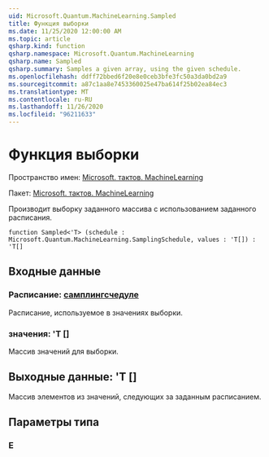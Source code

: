 ```yaml
---
uid: Microsoft.Quantum.MachineLearning.Sampled
title: Функция выборки
ms.date: 11/25/2020 12:00:00 AM
ms.topic: article
qsharp.kind: function
qsharp.namespace: Microsoft.Quantum.MachineLearning
qsharp.name: Sampled
qsharp.summary: Samples a given array, using the given schedule.
ms.openlocfilehash: ddff72bbed6f20e8e0ceb3bfe3fc50a3da0bd2a9
ms.sourcegitcommit: a87c1aa8e7453360025e47ba614f25b02ea84ec3
ms.translationtype: MT
ms.contentlocale: ru-RU
ms.lasthandoff: 11/26/2020
ms.locfileid: "96211633"
---
```

# <a name="sampled-function"></a>Функция выборки

Пространство имен: [Microsoft. тактов. MachineLearning](xref:Microsoft.Quantum.MachineLearning)

Пакет: [Microsoft. тактов. MachineLearning](https://nuget.org/packages/Microsoft.Quantum.MachineLearning)


Производит выборку заданного массива с использованием заданного расписания.

```qsharp
function Sampled<'T> (schedule : Microsoft.Quantum.MachineLearning.SamplingSchedule, values : 'T[]) : 'T[]
```


## <a name="input"></a>Входные данные

### <a name="schedule--samplingschedule"></a>Расписание: [самплингсчедуле](xref:Microsoft.Quantum.MachineLearning.SamplingSchedule)

Расписание, используемое в значениях выборки.


### <a name="values--t"></a>значения: 'T []

Массив значений для выборки.



## <a name="output--t"></a>Выходные данные: 'T []

Массив элементов из значений, следующих за заданным расписанием.

## <a name="type-parameters"></a>Параметры типа

### <a name="t"></a>Е

